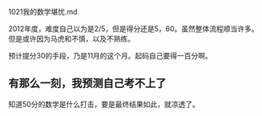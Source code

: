 1021我的数学堪忧.md

2012年度，难度自己以为是2/5，但是得分还是5，60。虽然整体流程顺当许多。但是或许因为马虎和不慎，以及不熟练。

预计提分30的手段，乃是11月的这个月。起码自己要得一百分啊。

## 有那么一刻，我预测自己考不上了

知道50分的数学是什么打击，要是最终结果如此，就凉透了。